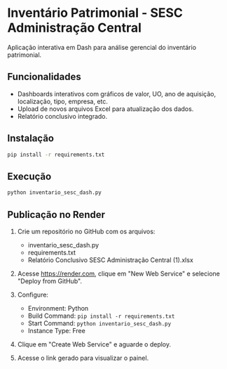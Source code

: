 
# Inventário Patrimonial - SESC Administração Central

Aplicação interativa em Dash para análise gerencial do inventário patrimonial.

## Funcionalidades
- Dashboards interativos com gráficos de valor, UO, ano de aquisição, localização, tipo, empresa, etc.
- Upload de novos arquivos Excel para atualização dos dados.
- Relatório conclusivo integrado.

## Instalação
```bash
pip install -r requirements.txt
```

## Execução
```bash
python inventario_sesc_dash.py
```

## Publicação no Render
1. Crie um repositório no GitHub com os arquivos:
   - inventario_sesc_dash.py
   - requirements.txt
   - Relatório Conclusivo SESC Administração Central (1).xlsx

2. Acesse https://render.com, clique em "New Web Service" e selecione "Deploy from GitHub".

3. Configure:
   - Environment: Python
   - Build Command: `pip install -r requirements.txt`
   - Start Command: `python inventario_sesc_dash.py`
   - Instance Type: Free

4. Clique em "Create Web Service" e aguarde o deploy.

5. Acesse o link gerado para visualizar o painel.
